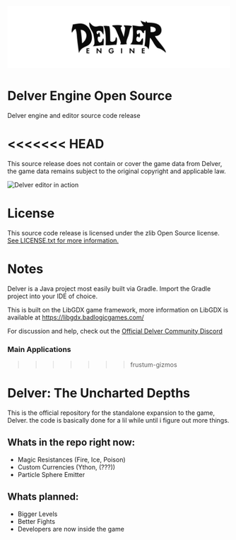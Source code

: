 
# [![delverengine](.media/logo.svg?sanitize=true)](https://github.com/interrupt/delverengine)

# Delver Engine Open Source
Delver engine and editor source code release

<<<<<<< HEAD
=======
This source release does not contain or cover the game data from Delver, the game data remains subject to the original copyright and applicable law.

![Delver editor in action](https://i.imgur.com/tqeeJqH.png)

# License

This source code release is licensed under the zlib Open Source license. [See LICENSE.txt for more information.](LICENSE.txt)

# Notes

Delver is a Java project most easily built via Gradle. Import the Gradle project into your IDE of choice.

This is built on the LibGDX game framework, more information on LibGDX is available at https://libgdx.badlogicgames.com/

For discussion and help, check out the [Official Delver Community Discord](https://discord.gg/gyhmH5f)

### Main Applications
>>>>>>> frustum-gizmos

# Delver: The Uncharted Depths

This is the official repository for the standalone expansion to the game, Delver. the code is basically done for a lil while until i figure out more things.

## Whats in the repo right now:

- Magic Resistances (Fire, Ice, Poison)
- Custom Currencies (Ython, (???))
- Particle Sphere Emitter

## Whats planned:
- Bigger Levels
- Better Fights
- Developers are now inside the game